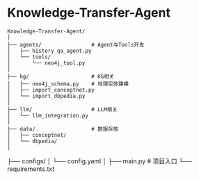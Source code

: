 # Knowledge-Transfer-Agent
```
Knowledge-Transfer-Agent/
│
├── agents/                # Agent与Tools开发
│   ├── history_qa_agent.py
│   └── tools/
│       └── neo4j_tool.py
│
├── kg/                    # KG相关
│   ├── neo4j_schema.py    # 地理实体建模
│   ├── import_conceptnet.py
│   └── import_dbpedia.py
│
├── llm/                   # LLM相关
│   └── llm_integration.py
│
├── data/                  # 数据存放
│   ├── conceptnet/
│   └── dbpedia/
│
```
├── configs/
│   └── config.yaml
│
├── main.py                # 项目入口
└── requirements.txt
